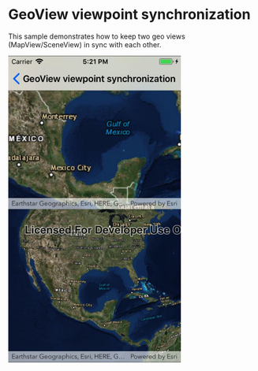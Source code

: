 # GeoView viewpoint synchronization

This sample demonstrates how to keep two geo views (MapView/SceneView) in sync with each other.

<img src="GeoViewSync.jpg" width="350"/>



